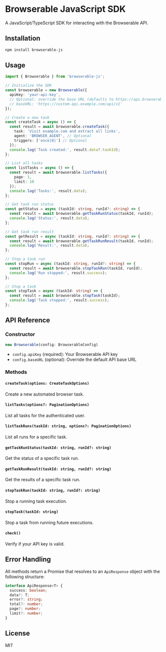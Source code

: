 # Browserable JavaScript SDK

A JavaScript/TypeScript SDK for interacting with the Browserable API.

## Installation

```bash
npm install browserable-js
```

## Usage

```typescript
import { Browserable } from 'browserable-js';

// Initialize the SDK
const browserable = new Browserable({
  apiKey: 'your-api-key',
  // Optional: override the base URL (defaults to https://api.browserable.ai/api/v1)
  // baseURL: 'https://custom-api.example.com/api/v1'
});

// Create a new task
const createTask = async () => {
  const result = await browserable.createTask({
    task: 'Visit example.com and extract all links',
    agent: 'BROWSER_AGENT', // Optional
    triggers: ['once|0|'] // Optional
  });
  console.log('Task created:', result.data?.taskId);
};

// List all tasks
const listTasks = async () => {
  const result = await browserable.listTasks({
    page: 1,
    limit: 10
  });
  console.log('Tasks:', result.data);
};

// Get task run status
const getStatus = async (taskId: string, runId?: string) => {
  const result = await browserable.getTaskRunStatus(taskId, runId);
  console.log('Status:', result.data);
};

// Get task run result
const getResult = async (taskId: string, runId?: string) => {
  const result = await browserable.getTaskRunResult(taskId, runId);
  console.log('Result:', result.data);
};

// Stop a task run
const stopRun = async (taskId: string, runId?: string) => {
  const result = await browserable.stopTaskRun(taskId, runId);
  console.log('Run stopped:', result.success);
};

// Stop a task
const stopTask = async (taskId: string) => {
  const result = await browserable.stopTask(taskId);
  console.log('Task stopped:', result.success);
};
```

## API Reference

### Constructor

```typescript
new Browserable(config: BrowserableConfig)
```

- `config.apiKey` (required): Your Browserable API key
- `config.baseURL` (optional): Override the default API base URL

### Methods

#### `createTask(options: CreateTaskOptions)`
Create a new automated browser task.

#### `listTasks(options?: PaginationOptions)`
List all tasks for the authenticated user.

#### `listTaskRuns(taskId: string, options?: PaginationOptions)`
List all runs for a specific task.

#### `getTaskRunStatus(taskId: string, runId?: string)`
Get the status of a specific task run.

#### `getTaskRunResult(taskId: string, runId?: string)`
Get the results of a specific task run.

#### `stopTaskRun(taskId: string, runId?: string)`
Stop a running task execution.

#### `stopTask(taskId: string)`
Stop a task from running future executions.

#### `check()`
Verify if your API key is valid.

## Error Handling

All methods return a Promise that resolves to an `ApiResponse` object with the following structure:

```typescript
interface ApiResponse<T> {
  success: boolean;
  data?: T;
  error?: string;
  total?: number;
  page?: number;
  limit?: number;
}
```

## License

MIT 